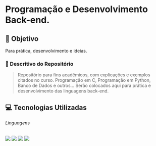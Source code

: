 # Programação e Desenvolvimento Back-end.

## :dart: Objetivo
Para prática, desenvolvimento e ideias.
### :scroll: Descritivo do Repositório
>Repositório para fins acadêmicos, com explicações e exemplos citados no curso. Programação em C, Programação em Python, Banco de Dados e outros... Serão colocados aqui para prática e desenvolvimento das linguagens back-end.

## :computer: Tecnologias Utilizadas

###### Linguagens

[![](https://img.shields.io/badge/-PostgreSQL-00758f?style=flat&logo=postgresql&logoColor=white)](https://www.postgresql.org/ "PostgreSQL") [![](https://img.shields.io/badge/-python-3333FF?style=flat&logo=py5&logoColor=white)](https://www.python.org/ "python") [![](https://img.shields.io/badge/-C-3333FF?style=flat&logo=C5&logoColor=white)](https://docs.microsoft.com/pt-br/cpp/c-language/?view=msvc-170 "C") [![](https://img.shields.io/badge/-MongoDB-339966?style=flat&logo=mongodb5&logoColor=white)](https://www.mongodb.com/cloud/atlas/lp/try2-hterms?utm_content=controlhterms&utm_source=google&utm_campaign=gs_americas_brazil_search_core_brand_atlas_desktop&utm_term=mongodb%20com&utm_medium=cpc_paid_search&utm_ad=e&utm_ad_campaign_id=12212624308&adgroup=115749706023&gclid=Cj0KCQiA-eeMBhCpARIsAAZfxZDsyq_JMOaw-bxxO9PgOM61M9j7NMYPOzgMWErroK7P37JL3TXg-OMaAmn0EALw_wcB "MongoDB") 

